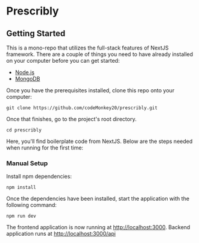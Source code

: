 # Prescribly

## Getting Started

This is a mono-repo that utilizes the full-stack features of NextJS framework. There are a couple of things you need to have already installed on your computer before you can get started:

- [Node.js](https://nodejs.org/en/)
- [MongoDB](https://www.mongodb.com/try/download/community)

Once you have the prerequisites installed, clone this repo onto your computer:

```shell
git clone https://github.com/codeMonkey20/prescribly.git
```

Once that finishes, go to the project's root directory.

```shell
cd prescribly
```

Here, you'll find boilerplate code from NextJS. Below are the steps needed when running for the first time:


### Manual Setup

Install npm dependencies:

```shell
npm install
```

Once the dependencies have been installed, start the application with the following command:

```shell
npm run dev
```

The frontend application is now running at [http://localhost:3000](http://localhost:3000). Backend application runs at [http://localhost:3000/api](http://localhost:3000/api)

